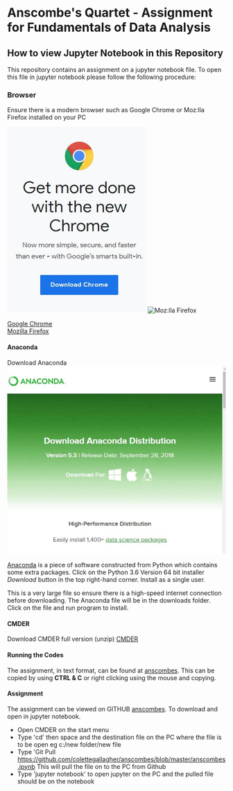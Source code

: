 # Anscombe's Quartet - Assignment for Fundamentals of Data Analysis

## How to view Jupyter Notebook in this Repository

This repository contains an assignment on a jupyter notebook file.  To open this file in jupyter notebook please follow the following procedure:

### Browser
Ensure there is a modern browser such as Google Chrome or Moz:lla Firefox installed on your PC

![Google Chrome](https://github.com/colettegallagher/anscombes/blob/master/chrome.JPG) ![Moz:lla Firefox]()

[Google Chrome](https://www.google.com/chrome/?brand=CHBD&gclid=EAIaIQobChMI5-T3xezM3gIVRvlRCh2tCwnZEAAYASAAEgLANvD_BwE&gclsrc=aw.ds)<br>
[Mozilla Firefox](https://www.mozilla.org/en-US/firefox/new/)

#### Anaconda
Download Anaconda ![Anaconda](https://github.com/colettegallagher/anscombes/blob/master/anaconda.JPG)

[Anaconda](https://www.anaconda.com/download/) is a piece of software constructed from Python which contains some extra packages.
Click on the Python 3.6 Version 64 bit installer *Download* button in the top right-hand corner.  Install as a single user.

This is a very large file so ensure there is a high-speed internet connection before downloading.
The Anaconda file will be in the downloads folder.  Click on the file and run program to install.

#### CMDER
Download CMDER full version (unzip)
[CMDER](http://cmder.net/)


#### Running the Codes
The assignment, in text format, can be found at [anscombes](https://github.com/colettegallagher/anscombes/blob/master/anscombes.ipynb).  This can be copied by using **CTRL & C** or right clicking using the mouse and copying.  

#### Assignment
The assignment can be viewed on GITHUB [anscombes](https://github.com/colettegallagher/anscombes/blob/master/anscombes.ipynb).  To download and open in jupyter notebook.  
 - Open CMDER on the start menu
 - Type 'cd' then space and the destination file on the PC where the file is to be open eg c:/new folder/new file
 - Type 'Git Pull https://github.com/colettegallagher/anscombes/blob/master/anscombes.ipynb
   This will pull the file on to the PC from Github
 - Type 'jupyter notebook' to open jupyter on the PC and the pulled file should be on the notebook
 
